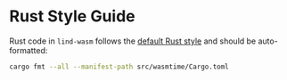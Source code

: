 # Rust Style Guide

Rust code in `lind-wasm` follows the [default Rust style](https://doc.rust-lang.org/style-guide/index.html) and should be auto-formatted:

```bash
cargo fmt --all --manifest-path src/wasmtime/Cargo.toml
```
